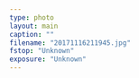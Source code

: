 ```yaml
---
type: photo
layout: main
caption: ""
filename: "20171116211945.jpg"
fstop: "Unknown"
exposure: "Unknown"
---
```

